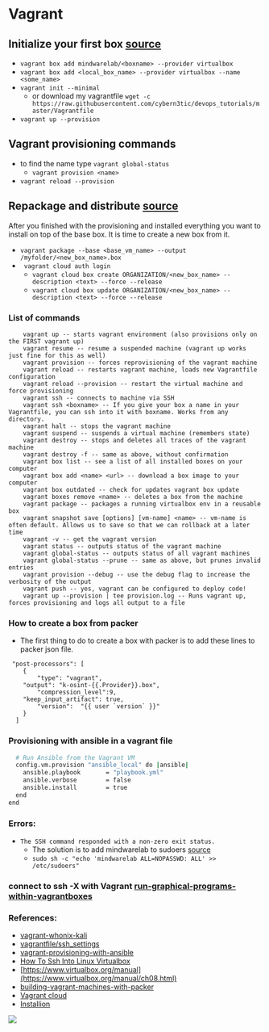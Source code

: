# Vagrant

## Initialize your first box [source](https://linuxacademy.com/blog/linux/vagrant-cheat-sheet-get-started-with-vagrant/)
- ```vagrant box add mindwarelab/<boxname> --provider virtualbox ```
- ```vagrant box add <local_box_name> --provider virtualbox --name <some_name>```
- ```vagrant init --minimal```
	- or download my vagrantfile ```wget -c https://raw.githubusercontent.com/cybern3tic/devops_tutorials/master/Vagrantfile```
- ```vagrant up --provision ```

## Vagrant provisioning commands
- to find the name type ```vagrant global-status```
	- ```vagrant provision <name>```
- ```vagrant reload --provision```

## Repackage and distribute [source](https://www.abhishek-tiwari.com/creating-a-new-vagrant-base-box-from-an-existing-vm/)
After you finished with the provisioning and installed everything you want to install on top of the base box. It is time to create a new box from it. 
- ```vagrant package --base <base_vm_name> --output /myfolder/<new_box_name>.box```
- ``` vagrant cloud auth login```
	- ```vagrant cloud box create ORGANIZATION/<new_box_name> --description <text> --force --release```
	- ```vagrant cloud box update ORGANIZATION/<new_box_name> --description <text> --force --release```
	
### List of commands
```vagrant init <boxpath> -- Initialize Vagrant with a specific box. To find a box, go to the public Vagrant box catalog. When you find one you like, just replace it's name with boxpath. For example, vagrant init ubuntu/trusty64.
    vagrant up -- starts vagrant environment (also provisions only on the FIRST vagrant up)
    vagrant resume -- resume a suspended machine (vagrant up works just fine for this as well)
    vagrant provision -- forces reprovisioning of the vagrant machine
    vagrant reload -- restarts vagrant machine, loads new Vagrantfile configuration
    vagrant reload --provision -- restart the virtual machine and force provisioning
    vagrant ssh -- connects to machine via SSH
    vagrant ssh <boxname> -- If you give your box a name in your Vagrantfile, you can ssh into it with boxname. Works from any directory.
    vagrant halt -- stops the vagrant machine
    vagrant suspend -- suspends a virtual machine (remembers state)
    vagrant destroy -- stops and deletes all traces of the vagrant machine
    vagrant destroy -f -- same as above, without confirmation
    vagrant box list -- see a list of all installed boxes on your computer
    vagrant box add <name> <url> -- download a box image to your computer
    vagrant box outdated -- check for updates vagrant box update
    vagrant boxes remove <name> -- deletes a box from the machine
    vagrant package -- packages a running virtualbox env in a reusable box
    vagrant snapshot save [options] [vm-name] <name> -- vm-name is often default. Allows us to save so that we can rollback at a later time
    vagrant -v -- get the vagrant version
    vagrant status -- outputs status of the vagrant machine
    vagrant global-status -- outputs status of all vagrant machines
    vagrant global-status --prune -- same as above, but prunes invalid entries
    vagrant provision --debug -- use the debug flag to increase the verbosity of the output
    vagrant push -- yes, vagrant can be configured to deploy code!
    vagrant up --provision | tee provision.log -- Runs vagrant up, forces provisioning and logs all output to a file
```


### How to create a box from packer
- The first thing to do to create a box with packer is to add these lines to packer json file. 
```
 "post-processors": [
    {
      	"type": "vagrant",
  	"output": "k-osint-{{.Provider}}.box",
        "compression_level":9,
	"keep_input_artifact": true,
        "version":  "{{ user `version` }}"
    }
  ]
```

### Provisioning with ansible in a vagrant file 
``` bash
  # Run Ansible from the Vagrant VM
  config.vm.provision "ansible_local" do |ansible|
    ansible.playbook       = "playbook.yml"
    ansible.verbose        = false
    ansible.install        = true
  end
end
```

### Errors: 
- ```The SSH command responded with a non-zero exit status. ```
	- The solution is to add mindwarelab to sudoers [source](https://askubuntu.com/questions/7477/how-can-i-add-a-new-user-as-sudoer-using-the-command-line)
	- ```sudo sh -c "echo 'mindwarelab ALL=NOPASSWD: ALL' >> /etc/sudoers"```
### connect to ssh -X with Vagrant [run-graphical-programs-within-vagrantboxes](https://coderwall.com/p/ozhfva/run-graphical-programs-within-vagrantboxes)

### References:
- [vagrant-whonix-kali](https://github.com/j7k6/vagrant-whonix-kali/blob/master/Vagrantfile)
- [vagrantfile/ssh_settings](https://www.vagrantup.com/docs/vagrantfile/ssh_settings.html)
- [vagrant-provisioning-with-ansible](https://medium.com/@Joachim8675309/vagrant-provisioning-with-ansible-6dba6bca6290)
- [How To Ssh Into Linux Virtualbox](https://www.youtube.com/watch?v=ErzhbUusgdI)
- [https://www.virtualbox.org/manual](https://www.virtualbox.org/manual/ch08.html)
- [building-vagrant-machines-with-packer](https://www.gun.io/blog/building-vagrant-machines-with-packer)
- [Vagrant cloud](https://app.vagrantup.com/boxes/search)
- [Installion](https://installlion.com/)

![](https://raw.githubusercontent.com/frankietyrine/K-OSINT.iso/master/unnamed.png)
